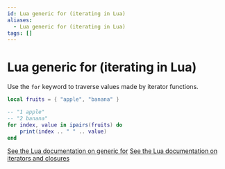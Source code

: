 ```yaml
---
id: Lua generic for (iterating in Lua)
aliases:
  - Lua generic for (iterating in Lua)
tags: []
---
```


# Lua generic for (iterating in Lua)

Use the `for` keyword to traverse values made by iterator functions.

```lua
local fruits = { "apple", "banana" }

-- "1 apple"
-- "2 banana"
for index, value in ipairs(fruits) do
    print(index .. " " .. value)
end
```

[See the Lua documentation on generic for](https://www.lua.org/pil/4.3.5.html)
[See the Lua documentation on iterators and closures](https://www.lua.org/pil/7.1.html)

